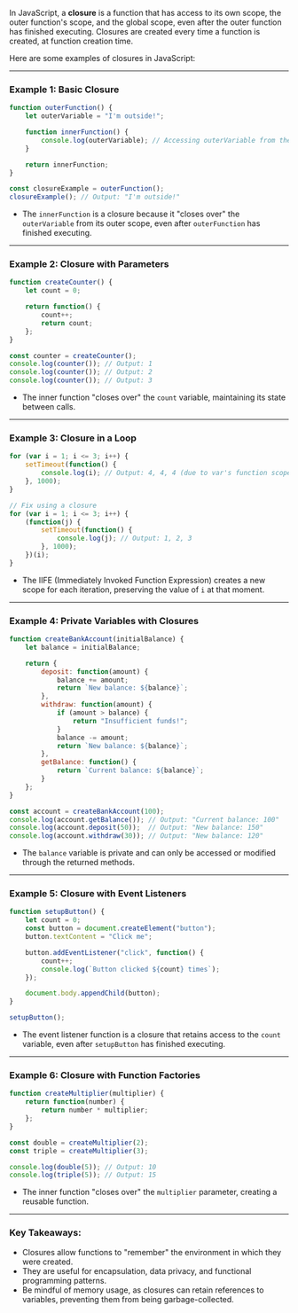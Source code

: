 In JavaScript, a **closure** is a function that has access to its own scope, the outer function's scope, and the global scope, even after the outer function has finished executing. Closures are created every time a function is created, at function creation time.

Here are some examples of closures in JavaScript:

---

### Example 1: Basic Closure
```javascript
function outerFunction() {
    let outerVariable = "I'm outside!";

    function innerFunction() {
        console.log(outerVariable); // Accessing outerVariable from the outer scope
    }

    return innerFunction;
}

const closureExample = outerFunction();
closureExample(); // Output: "I'm outside!"
```
- The `innerFunction` is a closure because it "closes over" the `outerVariable` from its outer scope, even after `outerFunction` has finished executing.

---

### Example 2: Closure with Parameters
```javascript
function createCounter() {
    let count = 0;

    return function() {
        count++;
        return count;
    };
}

const counter = createCounter();
console.log(counter()); // Output: 1
console.log(counter()); // Output: 2
console.log(counter()); // Output: 3
```
- The inner function "closes over" the `count` variable, maintaining its state between calls.

---

### Example 3: Closure in a Loop
```javascript
for (var i = 1; i <= 3; i++) {
    setTimeout(function() {
        console.log(i); // Output: 4, 4, 4 (due to var's function scope)
    }, 1000);
}

// Fix using a closure
for (var i = 1; i <= 3; i++) {
    (function(j) {
        setTimeout(function() {
            console.log(j); // Output: 1, 2, 3
        }, 1000);
    })(i);
}
```
- The IIFE (Immediately Invoked Function Expression) creates a new scope for each iteration, preserving the value of `i` at that moment.

---

### Example 4: Private Variables with Closures
```javascript
function createBankAccount(initialBalance) {
    let balance = initialBalance;

    return {
        deposit: function(amount) {
            balance += amount;
            return `New balance: ${balance}`;
        },
        withdraw: function(amount) {
            if (amount > balance) {
                return "Insufficient funds!";
            }
            balance -= amount;
            return `New balance: ${balance}`;
        },
        getBalance: function() {
            return `Current balance: ${balance}`;
        }
    };
}

const account = createBankAccount(100);
console.log(account.getBalance()); // Output: "Current balance: 100"
console.log(account.deposit(50));  // Output: "New balance: 150"
console.log(account.withdraw(30)); // Output: "New balance: 120"
```
- The `balance` variable is private and can only be accessed or modified through the returned methods.

---

### Example 5: Closure with Event Listeners
```javascript
function setupButton() {
    let count = 0;
    const button = document.createElement("button");
    button.textContent = "Click me";

    button.addEventListener("click", function() {
        count++;
        console.log(`Button clicked ${count} times`);
    });

    document.body.appendChild(button);
}

setupButton();
```
- The event listener function is a closure that retains access to the `count` variable, even after `setupButton` has finished executing.

---

### Example 6: Closure with Function Factories
```javascript
function createMultiplier(multiplier) {
    return function(number) {
        return number * multiplier;
    };
}

const double = createMultiplier(2);
const triple = createMultiplier(3);

console.log(double(5)); // Output: 10
console.log(triple(5)); // Output: 15
```
- The inner function "closes over" the `multiplier` parameter, creating a reusable function.

---

### Key Takeaways:
- Closures allow functions to "remember" the environment in which they were created.
- They are useful for encapsulation, data privacy, and functional programming patterns.
- Be mindful of memory usage, as closures can retain references to variables, preventing them from being garbage-collected.